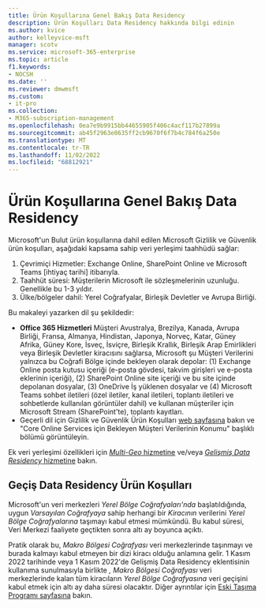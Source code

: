 ```yaml
---
title: Ürün Koşullarına Genel Bakış Data Residency
description: Ürün Koşulları Data Residency hakkında bilgi edinin
ms.author: kvice
author: kelleyvice-msft
manager: scotv
ms.service: microsoft-365-enterprise
ms.topic: article
f1.keywords:
- NOCSH
ms.date: ''
ms.reviewer: dmwmsft
ms.custom:
- it-pro
ms.collection:
- M365-subscription-management
ms.openlocfilehash: 0ea7e9b9915bb44655905f406c4acf117b27899a
ms.sourcegitcommit: ab45f2963e0635ff2cb9670f6f7b4c784f6a250e
ms.translationtype: MT
ms.contentlocale: tr-TR
ms.lasthandoff: 11/02/2022
ms.locfileid: "68812921"
---
```

# <a name="overview-of-product-terms-data-residency"></a>Ürün Koşullarına Genel Bakış Data Residency

Microsoft'un Bulut ürün koşullarına dahil edilen Microsoft Gizlilik ve Güvenlik ürün koşulları, aşağıdaki kapsama sahip veri yerleşimi taahhüdü sağlar:

1. Çevrimiçi Hizmetler: Exchange Online, SharePoint Online ve Microsoft Teams [ihtiyaç tarihi] itibarıyla.
2. Taahhüt süresi: Müşterilerin Microsoft ile sözleşmelerinin uzunluğu. Genellikle bu 1-3 yıldır.
3. Ülke/bölgeler dahil: Yerel Coğrafyalar, Birleşik Devletler ve Avrupa Birliği.

Bu makaleyi yazarken dil şu şekildedir:

- **Office 365 Hizmetleri** Müşteri Avustralya, Brezilya, Kanada, Avrupa Birliği, Fransa, Almanya, Hindistan, Japonya, Norveç, Katar, Güney Afrika, Güney Kore, İsveç, İsviçre, Birleşik Krallık, Birleşik Arap Emirlikleri veya Birleşik Devletler kiracısını sağlarsa, Microsoft şu Müşteri Verilerini yalnızca bu Coğrafi Bölge içinde bekleyen olarak depolar: (1) Exchange Online posta kutusu içeriği (e-posta gövdesi, takvim girişleri ve e-posta eklerinin içeriği), (2) SharePoint Online site içeriği ve bu site içinde depolanan dosyalar, (3) OneDrive İş yüklenen dosyalar ve (4) Microsoft Teams sohbet iletileri (özel iletiler, kanal iletileri, toplantı iletileri ve sohbetlerde kullanılan görüntüler dahil) ve kullanan müşteriler için Microsoft Stream (SharePoint'te), toplantı kayıtları.
- Geçerli dil için Gizlilik ve Güvenlik Ürün Koşulları <a href="https://www.microsoft.com/licensing/terms/product/PrivacyandSecurityTerms/all" target="_blank">web sayfasına</a> bakın ve "Core Online Services için Bekleyen Müşteri Verilerinin Konumu" başlıklı bölümü görüntüleyin.

Ek veri yerleşimi özellikleri için [_Multi-Geo_ hizmetine](microsoft-365-multi-geo.md) ve/veya [_Gelişmiş Data Residency_ hizmetine](advanced-data-residency.md) bakın.

## <a name="product-terms-data-residency-migration"></a>Geçiş Data Residency Ürün Koşulları

Microsoft'un veri merkezleri _Yerel Bölge Coğrafyaları'nda_ başlatıldığında, uygun _Varsayılan Coğrafyaya_ sahip herhangi bir _Kiracının_ verilerini _Yerel Bölge Coğrafyalarına_ taşımayı kabul etmesi mümkündü. Bu kabul süresi, Veri Merkezi faaliyete geçtikten sonra altı ay boyunca açıktı.

Pratik olarak bu, _Makro Bölgesi Coğrafyası_ veri merkezlerinde taşınmayı ve burada kalmayı kabul etmeyen bir dizi kiracı olduğu anlamına gelir. 1 Kasım 2022 tarihinde veya 1 Kasım 2022'de Gelişmiş Data Residency eklentisinin kullanıma sunulmasıyla birlikte _, Makro Bölgesi Coğrafyası_ veri merkezlerinde kalan tüm kiracıların _Yerel Bölge Coğrafyasına_ veri geçişini kabul etmek için altı ay daha süresi olacaktır.  Diğer ayrıntılar için [Eski Taşıma Programı sayfasına](m365-dr-legacy-move-program.md#how-to-request-your-data-move---final-opportunity) bakın.
